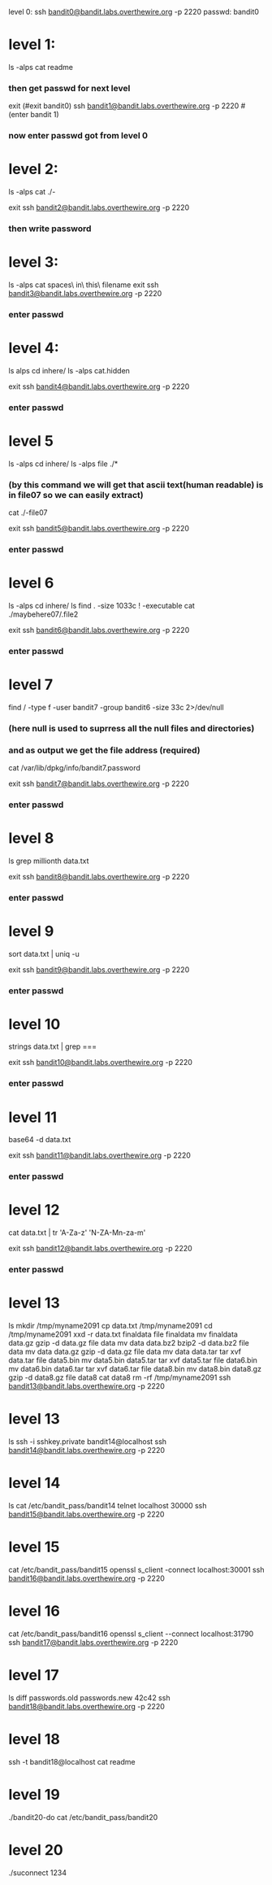 
level 0:
ssh bandit0@bandit.labs.overthewire.org -p 2220
passwd: bandit0


# level 1:
ls -alps
cat readme
### then get passwd for next level

exit (#exit bandit0)
ssh bandit1@bandit.labs.overthewire.org -p 2220 #(enter bandit 1)
 ###  now enter passwd got from level 0


# level 2:
ls -alps
cat ./-

exit
ssh bandit2@bandit.labs.overthewire.org -p 2220
 ### then write password


# level 3:
ls -alps
cat spaces\ in\ this\ filename
exit
ssh bandit3@bandit.labs.overthewire.org -p 2220
 ### enter passwd

# level 4:
ls alps
cd inhere/
ls -alps
cat.hidden

exit
ssh bandit4@bandit.labs.overthewire.org -p 2220
 ### enter passwd

# level 5
ls -alps
cd inhere/
ls -alps
file ./*  
 ### (by this command we will get that ascii text(human readable) is in file07 so we can easily extract)
cat ./-file07

exit
ssh bandit5@bandit.labs.overthewire.org -p 2220
 ### enter passwd

# level 6
ls -alps
cd inhere/
ls 
find . -size 1033c ! -executable
cat ./maybehere07/.file2

exit
ssh bandit6@bandit.labs.overthewire.org -p 2220
 ### enter passwd


# level 7
find / -type f -user bandit7 -group bandit6 -size 33c 2>/dev/null
 ### (here null is used to suprress all the null files and directories)
 ### and as output we get the file address (required)
cat /var/lib/dpkg/info/bandit7.password

exit
ssh bandit7@bandit.labs.overthewire.org -p 2220
 ### enter passwd


# level 8
ls
grep millionth data.txt

exit
ssh bandit8@bandit.labs.overthewire.org -p 2220
 ### enter passwd


# level 9
sort data.txt | uniq -u

exit
ssh bandit9@bandit.labs.overthewire.org -p 2220
 ### enter passwd

# level 10
strings data.txt | grep ===

exit
ssh bandit10@bandit.labs.overthewire.org -p 2220
 ### enter passwd

# level 11
base64 -d data.txt

exit
ssh bandit11@bandit.labs.overthewire.org -p 2220
 ### enter passwd

# level 12
cat data.txt | tr 'A-Za-z' 'N-ZA-Mn-za-m'

exit
ssh bandit12@bandit.labs.overthewire.org -p 2220
 ### enter passwd

# level 13

ls
mkdir /tmp/myname2091
cp data.txt /tmp/myname2091
cd /tmp/myname2091
xxd -r data.txt finaldata
file finaldata
mv finaldata data.gz
gzip -d data.gz
file data
mv data data.bz2
bzip2 -d data.bz2
file data
mv data data.gz
gzip -d data.gz
file data
mv data data.tar
tar xvf data.tar
file data5.bin
mv data5.bin data5.tar
tar xvf data5.tar
file data6.bin
mv data6.bin data6.tar
tar xvf data6.tar
file data8.bin
mv data8.bin data8.gz
gzip -d data8.gz
file data8
cat data8
rm -rf /tmp/myname2091
ssh bandit13@bandit.labs.overthewire.org -p 2220

# level 13
ls
ssh -i sshkey.private bandit14@localhost
ssh bandit14@bandit.labs.overthewire.org -p 2220


# level 14
ls
cat /etc/bandit_pass/bandit14
telnet localhost 30000
ssh bandit15@bandit.labs.overthewire.org -p 2220

# level 15
cat /etc/bandit_pass/bandit15
openssl s_client -connect localhost:30001
ssh bandit16@bandit.labs.overthewire.org -p 2220

# level 16

cat /etc/bandit_pass/bandit16
openssl s_client --connect localhost:31790
ssh bandit17@bandit.labs.overthewire.org -p 2220

# level 17
ls
diff passwords.old passwords.new
42c42
ssh bandit18@bandit.labs.overthewire.org -p 2220


# level 18
ssh -t bandit18@localhost cat readme

# level 19

./bandit20-do cat /etc/bandit_pass/bandit20

# level 20
./suconnect 1234
